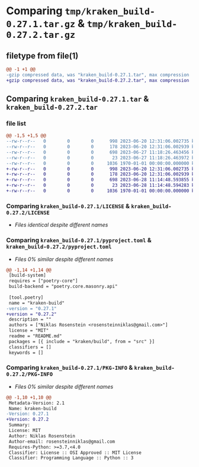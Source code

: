 # Comparing `tmp/kraken_build-0.27.1.tar.gz` & `tmp/kraken_build-0.27.2.tar.gz`

## filetype from file(1)

```diff
@@ -1 +1 @@
-gzip compressed data, was "kraken_build-0.27.1.tar", max compression
+gzip compressed data, was "kraken_build-0.27.2.tar", max compression
```

## Comparing `kraken_build-0.27.1.tar` & `kraken_build-0.27.2.tar`

### file list

```diff
@@ -1,5 +1,5 @@
--rw-r--r--   0        0        0      998 2023-06-20 12:31:06.002735 kraken_build-0.27.1/LICENSE
--rw-r--r--   0        0        0      178 2023-06-20 12:31:06.002939 kraken_build-0.27.1/README.md
--rw-r--r--   0        0        0      698 2023-06-27 11:18:26.463456 kraken_build-0.27.1/pyproject.toml
--rw-r--r--   0        0        0       23 2023-06-27 11:18:26.463972 kraken_build-0.27.1/src/kraken/build/__init__.py
--rw-r--r--   0        0        0     1036 1970-01-01 00:00:00.000000 kraken_build-0.27.1/PKG-INFO
+-rw-r--r--   0        0        0      998 2023-06-20 12:31:06.002735 kraken_build-0.27.2/LICENSE
+-rw-r--r--   0        0        0      178 2023-06-20 12:31:06.002939 kraken_build-0.27.2/README.md
+-rw-r--r--   0        0        0      698 2023-06-28 11:14:48.593855 kraken_build-0.27.2/pyproject.toml
+-rw-r--r--   0        0        0       23 2023-06-28 11:14:48.594283 kraken_build-0.27.2/src/kraken/build/__init__.py
+-rw-r--r--   0        0        0     1036 1970-01-01 00:00:00.000000 kraken_build-0.27.2/PKG-INFO
```

### Comparing `kraken_build-0.27.1/LICENSE` & `kraken_build-0.27.2/LICENSE`

 * *Files identical despite different names*

### Comparing `kraken_build-0.27.1/pyproject.toml` & `kraken_build-0.27.2/pyproject.toml`

 * *Files 0% similar despite different names*

```diff
@@ -1,14 +1,14 @@
 [build-system]
 requires = ["poetry-core"]
 build-backend = "poetry.core.masonry.api"
 
 [tool.poetry]
 name = "kraken-build"
-version = "0.27.1"
+version = "0.27.2"
 description = ""
 authors = ["Niklas Rosenstein <rosensteinniklas@gmail.com>"]
 license = "MIT"
 readme = "README.md"
 packages = [{ include = "kraken/build", from = "src" }]
 classifiers = []
 keywords = []
```

### Comparing `kraken_build-0.27.1/PKG-INFO` & `kraken_build-0.27.2/PKG-INFO`

 * *Files 0% similar despite different names*

```diff
@@ -1,10 +1,10 @@
 Metadata-Version: 2.1
 Name: kraken-build
-Version: 0.27.1
+Version: 0.27.2
 Summary: 
 License: MIT
 Author: Niklas Rosenstein
 Author-email: rosensteinniklas@gmail.com
 Requires-Python: >=3.7,<4.0
 Classifier: License :: OSI Approved :: MIT License
 Classifier: Programming Language :: Python :: 3
```

